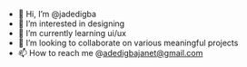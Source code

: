 - 👋 Hi, I’m @jadedigba
- 👀 I’m interested in designing
- 🌱 I’m currently learning ui/ux
- 💞️ I’m looking to collaborate on various meaningful projects
- 📫 How to reach me @adedigbajanet@gmail.com

<!---
jadedigba/jadedigba is a ✨ special ✨ repository because its `README.md` (this file) appears on your GitHub profile.
You can click the Preview link to take a look at your changes.
--->
